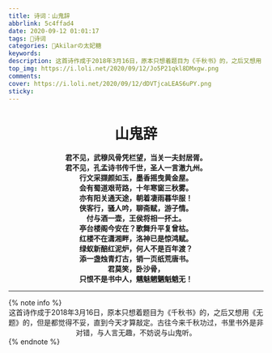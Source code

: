 ```yaml
---
title: 诗词：山鬼辞
abbrlink: 5c4ffad4
date: 2020-09-12 01:01:17
tags: 🔖诗词
categories: 🍰Akilarの太妃糖
keywords:
description: 这首诗作成于2018年3月16日，原本只想着题目为《千秋书》的，之后又想用《无题》的，但是都觉得不妥，直到今天才算敲定。古往今来千秋功过，书里书外是非对错，与人言无趣，不妨说与山鬼听。
top_img: https://i.loli.net/2020/09/12/Jo5P21qkl8DMxgw.png
comments:
cover: https://i.loli.net/2020/09/12/dDVTjcaLEAS6uPY.png
sticky:
---
```

<center><h1 style="font-family:楷体 !important">山鬼辞</h1></center>
<center style="font-family:'SimSun' !important"><b>
君不见，武穆风骨凭栏望，当关一夫封居胥。 <br>
君不见，孔孟诗书传千世，圣人一言澈九州。 <br>
行文采撷颜如玉，墨香摇曳黄金屋。 <br>
会有蜀道艰苛路，十年寒窗三秋雾。 <br>
亦有阳关通天途，朝着凄雨暮华服！ <br>
侠客行，骚人吟，聊斋赋，游子情。 <br>
付与酒一壶，王侯将相一抔土。 <br>
亭台楼阁今安在？歌舞升平复曾枯。<br>
红楼不在潇湘畔，洛神已是惊鸿赋。  <br>
绿蚁新醅红泥炉，何人不是百年渡？<br>
添一盏烛青灯古，销一页纸荒唐书。 <br>
君莫笑，卧沙骨， <br>
只恨不是书中人，魑魅魍魉魁魈无！<br>
</b></center>
<hr>
{% note info %}
<center>这首诗作成于2018年3月16日，原本只想着题目为《千秋书》的，之后又想用《无题》的，但是都觉得不妥，直到今天才算敲定。古往今来千秋功过，书里书外是非对错，与人言无趣，不妨说与山鬼听。</center>
{% endnote %}
